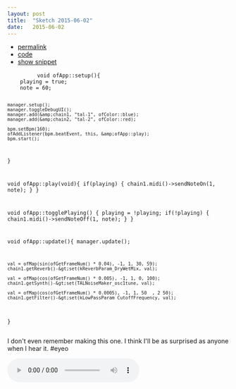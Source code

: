```yaml
---
layout: post
title:  "Sketch 2015-06-02"
date:   2015-06-02
---
```

<div class="code">
    <ul>
		<li><a href="{% post_url 2015-06-02-sketch %}">permalink</a></li>
		<li><a href="https://github.com/dailysketches/sketches-2015-07pre/tree/master/2015-06-02">code</a></li>
		<li><a href="#" class="snippet-button">show snippet</a></li>
	</ul>
    <pre class="snippet">
        <code class="cpp">void ofApp::setup(){
    playing = true;
    note = 60;

    manager.setup();
    manager.toggleDebugUI();
    manager.add(&amp;chain1, "tal-1", ofColor::blue);
    manager.add(&amp;chain2, "tal-2", ofColor::red);

    bpm.setBpm(160);
    ofAddListener(bpm.beatEvent, this, &amp;ofApp::play);
    bpm.start();
}

void ofApp::play(void){
    if(playing) {
        chain1.midi()-&gt;sendNoteOn(1, note);
    }
}

void ofApp::togglePlaying() {
    playing = !playing;
    if(!playing) {
        chain1.midi()-&gt;sendNoteOff(1, note);
    }
}

void ofApp::update(){
    manager.update();

    val = ofMap(sin(ofGetFrameNum() * 0.04), -1, 1, 30, 59);
    chain1.getReverb()-&gt;set(kReverbParam_DryWetMix, val);

    val = ofMap(cos(ofGetFrameNum() * 0.005), -1, 1, 0, 100);
    chain1.getSynth()-&gt;set(TALNoiseMaker_osc1tune, val);
    
    val = ofMap(cos(ofGetFrameNum() * 0.0005), -1, 1, 50  , 2 50);
    chain1.getFilter()-&gt;set(kLowPassParam_CutoffFrequency, val);
}</code>
    </pre>
</div>
<p class="description">I don't even remember making this one. I think I'll be as surprised as anyone when I hear it. #eyeo</p>
<audio controls>
	<source src="https://github.com/dailysketches/assets-2015-07pre/blob/master/openFrameworks/2015-06-02.mp3?raw=true" type="audio/mpeg">
	Your browser does not support the audio element.
</audio>